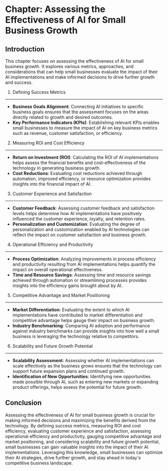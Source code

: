 Chapter: Assessing the Effectiveness of AI for Small Business Growth
====================================================================

Introduction
------------

This chapter focuses on assessing the effectiveness of AI for small business growth. It explores various metrics, approaches, and considerations that can help small businesses evaluate the impact of their AI implementations and make informed decisions to drive further growth and success.

1. Defining Success Metrics
---------------------------

* **Business Goals Alignment**: Connecting AI initiatives to specific business goals ensures that the assessment focuses on the areas directly related to growth and desired outcomes.
* **Key Performance Indicators (KPIs)**: Establishing relevant KPIs enables small businesses to measure the impact of AI on key business metrics such as revenue, customer satisfaction, or efficiency.

2. Measuring ROI and Cost Efficiency
------------------------------------

* **Return on Investment (ROI)**: Calculating the ROI of AI implementations helps assess the financial benefits and cost-effectiveness of the technology in generating business growth.
* **Cost Reductions**: Evaluating cost reductions achieved through automation, improved efficiency, or resource optimization provides insights into the financial impact of AI.

3. Customer Experience and Satisfaction
---------------------------------------

* **Customer Feedback**: Assessing customer feedback and satisfaction levels helps determine how AI implementations have positively influenced the customer experience, loyalty, and retention rates.
* **Personalization and Customization**: Evaluating the degree of personalization and customization enabled by AI technologies can reflect the impact on customer satisfaction and business growth.

4. Operational Efficiency and Productivity
------------------------------------------

* **Process Optimization**: Analyzing improvements in process efficiency and productivity resulting from AI implementations helps quantify the impact on overall operational effectiveness.
* **Time and Resource Savings**: Assessing time and resource savings achieved through automation or streamlining processes provides insights into the efficiency gains brought about by AI.

5. Competitive Advantage and Market Positioning
-----------------------------------------------

* **Market Differentiation**: Evaluating the extent to which AI implementations have contributed to market differentiation and competitive advantage helps gauge their impact on business growth.
* **Industry Benchmarking**: Comparing AI adoption and performance against industry benchmarks can provide insights into how well a small business is leveraging the technology relative to competitors.

6. Scalability and Future Growth Potential
------------------------------------------

* **Scalability Assessment**: Assessing whether AI implementations can scale effectively as the business grows ensures that the technology can support future expansion plans and continued growth.
* **Identification of New Opportunities**: Identifying new opportunities made possible through AI, such as entering new markets or expanding product offerings, helps assess the potential for future growth.

Conclusion
----------

Assessing the effectiveness of AI for small business growth is crucial for making informed decisions and maximizing the benefits derived from the technology. By defining success metrics, measuring ROI and cost efficiency, evaluating customer experience and satisfaction, assessing operational efficiency and productivity, gauging competitive advantage and market positioning, and considering scalability and future growth potential, small businesses can gain valuable insights into the impact of their AI implementations. Leveraging this knowledge, small businesses can optimize their AI strategies, drive further growth, and stay ahead in today's competitive business landscape.
